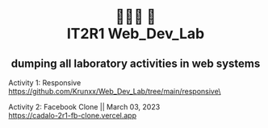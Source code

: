 <h1 align = "center"> <br> 🤤🤬🤡 👀  <br> IT2R1 Web_Dev_Lab </h1>

<h2 align = "center"> dumping all laboratory activities in web systems </h2>

Activity 1: Responsive <br> 
https://github.com/Krunxx/Web_Dev_Lab/tree/main/responsive\

Activity 2: Facebook Clone  || March 03, 2023 <br>
https://cadalo-2r1-fb-clone.vercel.app
